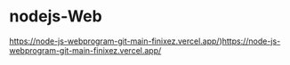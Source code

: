 ﻿# nodejs-Web
https://node-js-webprogram-git-main-finixez.vercel.app/)https://node-js-webprogram-git-main-finixez.vercel.app/
